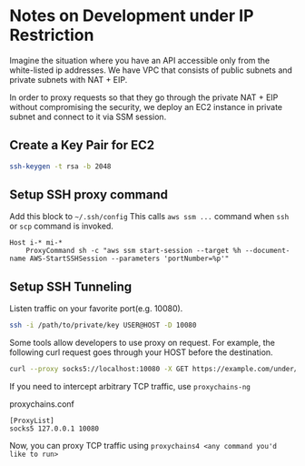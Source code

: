 # Notes on Development under IP Restriction

Imagine the situation where you have an API accessible only from the white-listed ip addresses.
We have VPC that consists of public subnets and private subnets with NAT + EIP.

In order to proxy requests so that they go through the private NAT + EIP without compromising the security, we deploy an EC2 instance in private subnet and connect to it via SSM session.

## Create a Key Pair for EC2

```sh
ssh-keygen -t rsa -b 2048
```

## Setup SSH proxy command
Add this block to `~/.ssh/config`
This calls `aws ssm ...` command when `ssh` or `scp` command is invoked.

```
Host i-* mi-*
    ProxyCommand sh -c "aws ssm start-session --target %h --document-name AWS-StartSSHSession --parameters 'portNumber=%p'"
```

## Setup SSH Tunneling

Listen traffic on your favorite port(e.g. 10080).

```sh
ssh -i /path/to/private/key USER@HOST -D 10080
```

Some tools allow developers to use proxy on request.
For example, the following curl request goes through your HOST before the destination.

```sh
curl --proxy socks5://localhost:10080 -X GET https://example.com/under/ip/restriction
```

If you need to intercept arbitrary TCP traffic, use `proxychains-ng`

proxychains.conf

```
[ProxyList]
socks5 127.0.0.1 10080
```

Now, you can proxy TCP traffic using `proxychains4 <any command you'd like to run>`